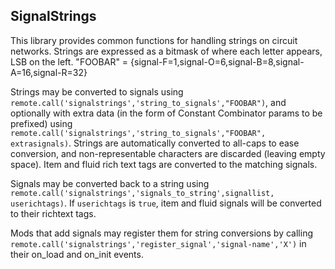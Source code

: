 ## SignalStrings

This library provides common functions for handling strings on circuit networks. Strings are expressed as a bitmask of where each letter appears, LSB on the left.
"FOOBAR" = {signal-F=1,signal-O=6,signal-B=8,signal-A=16,signal-R=32}

Strings may be converted to signals using `remote.call('signalstrings','string_to_signals',"FOOBAR")`, and optionally with extra data (in the form of Constant Combinator params to be prefixed) using `remote.call('signalstrings','string_to_signals',"FOOBAR", extrasignals)`. Strings are automatically converted to all-caps to ease conversion, and non-representable characters are discarded (leaving empty space). Item and fluid rich text tags are converted to the matching signals.

Signals may be converted back to a string using `remote.call('signalstrings','signals_to_string',signallist, userichtags)`. If `userichtags` is `true`, item and fluid signals will be converted to their richtext tags.

Mods that add signals may register them for string conversions by calling `remote.call('signalstrings','register_signal','signal-name','X')` in their on_load and on_init events.
